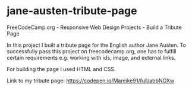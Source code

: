 # jane-austen-tribute-page
FreeCodeCamp.org - Responsive Web Design Projects - Build a Tribute Page

In this project I built a tribute page for the English author Jane Austen.
To successfully pass this project on freecodecamp.org, one has to fulfill certain requirements e.g. 
working with ids, image, and external links.

For building the page I used HTML and CSS.

Link to my tribute page:
https://codepen.io/Mareike91/full/abbNOXw
